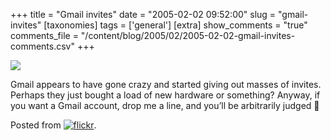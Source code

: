 +++
title = "Gmail invites"
date = "2005-02-02 09:52:00"
slug = "gmail-invites"
[taxonomies]
tags = ['general']
[extra]
show_comments = "true"
comments_file = "/content/blog/2005/02/2005-02-02-gmail-invites-comments.csv"
+++

[![](http://photos1.flickr.com/4143923_6c02a9051c_m.jpg)](http://www.flickr.com/photos/pip/4143923/)

 Gmail appears to have gone crazy and started giving out masses of invites. Perhaps they just bought a load of new hardware or something? Anyway, if you want a Gmail account, drop me a line, and you’ll be arbitrarily judged 🙂

Posted from [![flickr](http://www.flickr.com/images/flickr_logo_blog.gif)](http://www.flickr.com/r/blogs).
